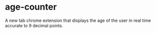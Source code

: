# age-counter
A new tab chrome extension that displays the age of the user in real time accurate to 9 decimal points.
